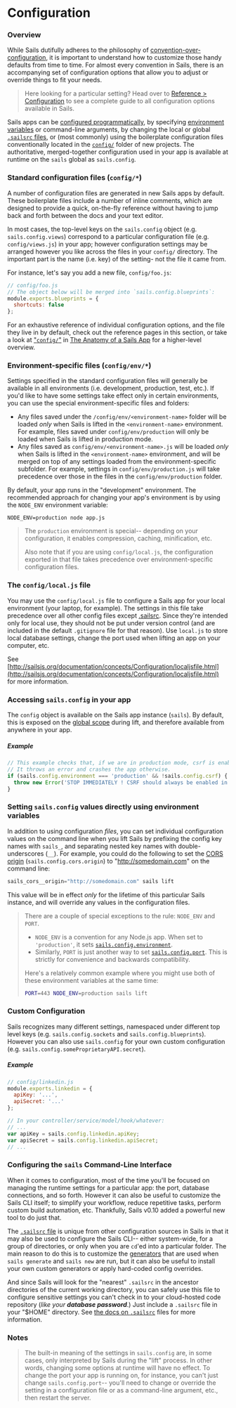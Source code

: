 # Configuration

### Overview

While Sails dutifully adheres to the philosophy of [convention-over-configuration](http://en.wikipedia.org/wiki/Convention_over_configuration), it is important to understand how to customize those handy defaults from time to time.  For almost every convention in Sails, there is an accompanying set of configuration options that allow you to adjust or override things to fit your needs.

> Here looking for a particular setting?  Head over to [Reference > Configuration](sailsjs.com/docs/reference/configuration) to see a complete guide to all configuration options available in Sails.

Sails apps can be [configured programmatically](https://github.com/mikermcneil/sails-generate-new-but-like-express/blob/master/templates/app.js#L15), by specifying [environment variables](http://en.wikipedia.org/wiki/Environment_variable) or command-line arguments, by changing the local or global [`.sailsrc` files](http://sailsjs.org/documentation/anatomy/sailsrc.html), or (most commonly) using the boilerplate configuration files conventionally located in the [`config/`](http://sailsjs.org/documentation/anatomy/config) folder of new projects. The authoritative, merged-together configuration used in your app is available at runtime on the `sails` global as `sails.config`.


### Standard configuration files (`config/*`)

A number of configuration files are generated in new Sails apps by default.  These boilerplate files include a number of inline comments, which are designed to provide a quick, on-the-fly reference without having to jump back and forth between the docs and your text editor.

In most cases, the top-level keys on the `sails.config` object (e.g. `sails.config.views`) correspond to a particular configuration file (e.g. `config/views.js`) in your app; however configuration settings may be arranged however you like across the files in your `config/` directory.  The important part is the name (i.e. key) of the setting- not the file it came from.

For instance, let's say you add a new file, `config/foo.js`:

```js
// config/foo.js
// The object below will be merged into `sails.config.blueprints`:
module.exports.blueprints = {
  shortcuts: false
};
```

For an exhaustive reference of individual configuration options, and the file they live in by default, check out the reference pages in this section, or take a look at ["`config/`"](http://sailsjs.org/documentation/anatomy/config) in [The Anatomy of a Sails App](http://sailsjs.org/documentation/anatomy) for a higher-level overview.

### Environment-specific files (`config/env/*`)

Settings specified in the standard configuration files will generally be available in all environments (i.e. development, production, test, etc.).  If you'd like to have some settings take effect only in certain environments, you can use the special environment-specific files and folders:

* Any files saved under the `/config/env/<environment-name>` folder will be loaded *only* when Sails is lifted in the `<environment-name>` environment.  For example, files saved under `config/env/production` will only be loaded when Sails is lifted in production mode.
* Any files saved as `config/env/<environment-name>.js` will be loaded *only* when Sails is lifted in the `<environment-name>` environment, and will be merged on top of any settings loaded from the environment-specific subfolder.  For example, settings in `config/env/production.js` will take precedence over those in the files in the  `config/env/production` folder.

By default, your app runs in the "development" environment.  The recommended approach for changing your app's environment is by using the `NODE_ENV` environment variable:
```
NODE_ENV=production node app.js
```

> The `production` environment is special-- depending on your configuration, it enables compression, caching, minification, etc.
>
> Also note that if you are using `config/local.js`, the configuration exported in that file takes precedence over environment-specific configuration files.


### The `config/local.js` file

You may use the `config/local.js` file to configure a Sails app for your local environment (your laptop, for example).  The settings in this file take precedence over all other config files except [.sailsrc](http://sailsjs.org/documentation/concepts/Configuration/usingsailsrcfiles.html).  Since they're intended only for local use, they should not be put under version control (and are included in the default `.gitignore` file for that reason).  Use `local.js` to store local database settings, change the port used when lifting an app on your computer, etc.

See [http://sailsjs.org/documentation/concepts/Configuration/localjsfile.html](http://sailsjs.org/documentation/concepts/Configuration/localjsfile.html) for more information.


### Accessing `sails.config` in your app

The `config` object is available on the Sails app instance (`sails`).  By default, this is exposed on the [global scope](http://sailsjs.org/documentation/concepts/Globals) during lift, and therefore available from anywhere in your app.

##### Example
```javascript
// This example checks that, if we are in production mode, csrf is enabled.
// It throws an error and crashes the app otherwise.
if (sails.config.environment === 'production' && !sails.config.csrf) {
  throw new Error('STOP IMMEDIATELY ! CSRF should always be enabled in a production deployment!');
}
```

### Setting `sails.config` values directly using environment variables

In addition to using configuration _files_, you can set individual configuration values on the command line when you lift Sails by prefixing the config key names with `sails_`, and separating nested key names with double-underscores (`__`).  For example, you could do the following to set the [CORS origin](http://sailsjs.org/documentation/concepts/security/cors) (`sails.config.cors.origin`) to "http://somedomain.com" on the command line:

```javascript
sails_cors__origin="http://somedomain.com" sails lift
```

This value will be in effect _only_ for the lifetime of this particular Sails instance, and will override any values in the configuration files.


> There are a couple of special exceptions to the rule: `NODE_ENV` and `PORT`.
> + `NODE_ENV` is a convention for any Node.js app.  When set to `'production'`, it sets [`sails.config.environment`](http://sailsjs.org/documentation/reference/configuration/sails-config#?sailsconfigenvironment).
> + Similarly, `PORT` is just another way to set [`sails.config.port`](http://sailsjs.org/documentation/reference/configuration/sails-config#?sailsconfigport).  This is strictly for convenience and backwards compatibility.
>
> Here's a relatively common example where you might use both of these environment variables at the same time:
>
> ```bash
> PORT=443 NODE_ENV=production sails lift
> ```


### Custom Configuration
Sails recognizes many different settings, namespaced under different top level keys (e.g. `sails.config.sockets` and `sails.config.blueprints`).  However you can also use `sails.config` for your own custom configuration (e.g. `sails.config.someProprietaryAPI.secret`).

##### Example

```javascript
// config/linkedin.js
module.exports.linkedin = {
  apiKey: '...',
  apiSecret: '...'
};
```

```javascript
// In your controller/service/model/hook/whatever:
// ...
var apiKey = sails.config.linkedin.apiKey;
var apiSecret = sails.config.linkedin.apiSecret;
// ...
```




### Configuring the `sails` Command-Line Interface

When it comes to configuration, most of the time you'll be focused on managing the runtime settings for a particular app: the port, database connections, and so forth.  However it can also be useful to customize the Sails CLI itself; to simplify your workflow, reduce repetitive tasks, perform custom build automation, etc.  Thankfully, Sails v0.10 added a powerful new tool to do just that.

The [`.sailsrc` file](http://sailsjs.org/documentation/anatomy/sailsrc.html) is unique from other configuration sources in Sails in that it may also be used to configure the Sails CLI-- either system-wide, for a group of directories, or only when you are `cd`'ed into a particular folder.  The main reason to do this is to customize the [generators](http://sailsjs.org/documentation/concepts/extending-sails/Generators) that are used when `sails generate` and `sails new` are run, but it can also be useful to install your own custom generators or apply hard-coded config overrides.

And since Sails will look for the "nearest" `.sailsrc` in the ancestor directories of the current working directory, you can safely use this file to configure sensitive settings you can't check in to your cloud-hosted code repository (_like your **database password**_.)  Just include a `.sailsrc` file in your "$HOME" directory.  See [the docs on `.sailsrc`](http://sailsjs.org/documentation/anatomy/sailsrc.html) files for more information.




### Notes
> The built-in meaning of the settings in `sails.config` are, in some cases, only interpreted by Sails during the "lift" process.  In other words, changing some options at runtime will have no effect.  To change the port your app is running on, for instance, you can't just change `sails.config.port`-- you'll need to change or override the setting in a configuration file or as a command-line argument, etc., then restart the server.



<docmeta name="displayName" value="Configuration">

